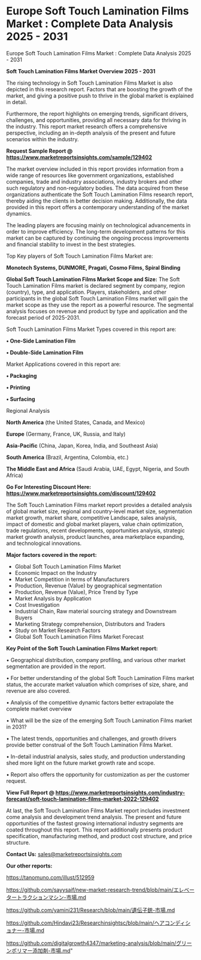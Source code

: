 # Europe Soft Touch Lamination Films Market : Complete Data Analysis 2025 - 2031
Europe Soft Touch Lamination Films Market : Complete Data Analysis 2025 - 2031

<Strong> Soft Touch Lamination Films Market Overview 2025 - 2031</strong>

The rising technology in Soft Touch Lamination Films Market is also depicted in this research report. Factors that are boosting the growth of the market, and giving a positive push to thrive in the global market is explained in detail.

Furthermore, the report highlights on emerging trends, significant drivers, challenges, and opportunities, providing all necessary data for thriving in the industry. This report market research offers a comprehensive perspective, including an in-depth analysis of the present and future scenarios within the industry.

<strong>Request Sample Report @ <a href=https://www.marketreportsinsights.com/sample/129402>https://www.marketreportsinsights.com/sample/129402</a></strong>

The market overview included in this report provides information from a wide range of resources like government organizations, established companies, trade and industry associations, industry brokers and other such regulatory and non-regulatory bodies. The data acquired from these organizations authenticate the Soft Touch Lamination Films research report, thereby aiding the clients in better decision making. Additionally, the data provided in this report offers a contemporary understanding of the market dynamics.

The leading players are focusing mainly on technological advancements in order to improve efficiency. The long-term development patterns for this market can be captured by continuing the ongoing process improvements and financial stability to invest in the best strategies.

Top Key players of Soft Touch Lamination Films Market are:

<strong>Monotech Systems, DUNMORE, Pragati, Cosmo Films, Spiral Binding</strong>

<strong><b>Global Soft Touch Lamination Films Market Scope and Size:</b></strong>
The Soft Touch Lamination Films market is declared segment by company, region (country), type, and application. Players, stakeholders, and other participants in the global Soft Touch Lamination Films market will gain the market scope as they use the report as a powerful resource. The segmental analysis focuses on revenue and product by type and application and the forecast period of 2025-2031.

Soft Touch Lamination Films Market Types covered in this report are:

<strong>• One-Side Lamination Film

• Double-Side Lamination Film</strong>

Market Applications covered in this report are:

<strong>• Packaging

• Printing

• Surfacing</strong> 

Regional Analysis

<strong>North America</strong> (the United States, Canada, and Mexico)

<strong>Europe</strong> (Germany, France, UK, Russia, and Italy)

<strong>Asia-Pacific</strong> (China, Japan, Korea, India, and Southeast Asia)

<strong>South America</strong> (Brazil, Argentina, Colombia, etc.)

<strong>The Middle East and Africa</strong> (Saudi Arabia, UAE, Egypt, Nigeria, and South Africa)

<strong>Go For Interesting Discount Here: <a href=https://www.marketreportsinsights.com/discount/129402>https://www.marketreportsinsights.com/discount/129402</a></strong>

The Soft Touch Lamination Films market report provides a detailed analysis of global market size, regional and country-level market size, segmentation market growth, market share, competitive Landscape, sales analysis, impact of domestic and global market players, value chain optimization, trade regulations, recent developments, opportunities analysis, strategic market growth analysis, product launches, area marketplace expanding, and technological innovations.

<strong><b>Major factors covered in the report:</b></strong>
<ul>
  <li>Global Soft Touch Lamination Films Market </li>
  <li>Economic Impact on the Industry</li>
  <li>Market Competition in terms of Manufacturers</li>
  <li>Production, Revenue (Value) by geographical segmentation</li>
  <li>Production, Revenue (Value), Price Trend by Type</li>
  <li>Market Analysis by Application</li>
  <li>Cost Investigation</li>
  <li>Industrial Chain, Raw material sourcing strategy and Downstream Buyers</li>
  <li>Marketing Strategy comprehension, Distributors and Traders</li>
  <li>Study on Market Research Factors</li>
  <li>Global Soft Touch Lamination Films Market Forecast</li>
</ul>

<strong><b>Key Point of the Soft Touch Lamination Films Market report:</b></strong>

• Geographical distribution, company profiling, and various other market segmentation are provided in the report.

• For better understanding of the global Soft Touch Lamination Films market status, the accurate market valuation which comprises of size, share, and revenue are also covered.

• Analysis of the competitive dynamic factors better extrapolate the complete market overview

• What will be the size of the emerging Soft Touch Lamination Films market in 2031?

• The latest trends, opportunities and challenges, and growth drivers provide better construal of the Soft Touch Lamination Films Market.

• In-detail industrial analysis, sales study, and production understanding shed more light on the future market growth rate and scope.

• Report also offers the opportunity for customization as per the customer request.

<strong><b>View Full Report @ <a href=https://www.marketreportsinsights.com/industry-forecast/soft-touch-lamination-films-market-2022-129402>https://www.marketreportsinsights.com/industry-forecast/soft-touch-lamination-films-market-2022-129402</a></b></strong>


At last, the Soft Touch Lamination Films Market report includes investment come analysis and development trend analysis. The present and future opportunities of the fastest growing international industry segments are coated throughout this report. This report additionally presents product specification, manufacturing method, and product cost structure, and price structure.

<strong>Contact Us:</strong>
sales@marketreportsinsights.com

<strong>Our other reports:</strong>

<a href=https://tanomuno.com/illust/512959>https://tanomuno.com/illust/512959</a>

<a href=https://github.com/sayysaif/new-market-research-trend/blob/main/エレベータートラクションマシン-市場.md>https://github.com/sayysaif/new-market-research-trend/blob/main/エレベータートラクションマシン-市場.md</a>

<a href=https://github.com/yamini231/Research/blob/main/遺伝子銃-市場.md>https://github.com/yamini231/Research/blob/main/遺伝子銃-市場.md</a>

<a href=https://github.com/Hindavi23/Researchinsightsc/blob/main/ヘアコンディショナー-市場.md>https://github.com/Hindavi23/Researchinsightsc/blob/main/ヘアコンディショナー-市場.md</a>

<a href=https://github.com/digitalgrowth4347/marketing-analysis/blob/main/グリーンポリマー添加剤-市場.md>https://github.com/digitalgrowth4347/marketing-analysis/blob/main/グリーンポリマー添加剤-市場.md</a>"
